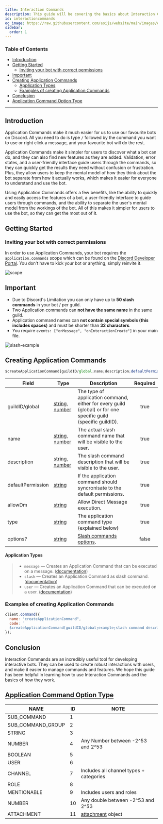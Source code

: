 ```yaml
---
title: Interaction Commands
description: This guide will be covering the basics about Interaction Commands and their functionality. As well as everything else you might need to know.
id: interactioncommands
og_image: https://raw.githubusercontent.com/aoijs/website/main/images/og/3.png
sidebar:
  order: 1
---
```


<!-- omit from toc -->

### Table of Contents

- [Introduction](#introduction)
- [Getting Started](#getting-started)
  - [Inviting your bot with correct permissions](#inviting-your-bot-with-correct-permissions)
- [Important](#important)
- [Creating Application Commands](#creating-application-commands)
    - [Application Types](#application-types)
  - [Examples of creating Application Commands](#examples-of-creating-application-commands)
- [Conclusion](#conclusion)
- [Application Command Option Type](#application-command-option-type)

---

## Introduction

Application Commands make it much easier for us to use our favourite bots on Discord. All you need to do is type `/` followed by the command you want to use or right click a message, and your favourite bot will do the rest.

Application Commands make it simpler for users to discover what a bot can do, and they can also find new features as they are added. Validation, error states, and a user-friendly interface guide users through the commands, so they can quickly get the results they need without confusion or frustration. Plus, they allow users to keep the mental model of how they think about the bot separate from how it actually works, which makes it easier for everyone to understand and use the bot.

Using Application Commands offers a few benefits, like the ability to quickly and easily access the features of a bot, a user-friendly interface to guide users through commands, and the ability to separate the user's mental model from the workings of the bot. All of this makes it simpler for users to use the bot, so they can get the most out of it.

## Getting Started

### Inviting your bot with correct permissions

In order to use Application Commands, your bot requires the `application.commands` scope which can be found on
the [Discord Developer Portal](https://discord.com/developers/applications/). You don't have to kick your bot or
anything, simply reinvite it.

![scope](https://media.discordapp.net/attachments/1061712111052521493/1062539303386873929/image_5.png?width=1200&height=447)

## Important

- Due to Discord's Limitation you can only have up to **50 slash commands** in your bot / per guild.
- Two Application commands can **not have the same name** in the same guild.
- Application command names can **not contain special symbols (this includes spaces)** and must be shorter than **32 characters**.
- You require `events: ["onMessage", "onInteractionCreate"]` in your main file.

![slash-example](https://cdn.discordapp.com/attachments/1061712111052521493/1062559509601591427/image_6.png)

## Creating Application Commands

```js
$createApplicationCommand[guildID/global;name;description;defaultPermission(true/false);allowDm(true/false);type(slash/user/message);options?]
```

| Field             | Type                                                                                                                                                                                                 | Description                                                                                                    | Required |
| ----------------- | ---------------------------------------------------------------------------------------------------------------------------------------------------------------------------------------------------- | -------------------------------------------------------------------------------------------------------------- | :------: |
| guildID/global    | [string](https://developer.mozilla.org/en-US/docs/Web/JavaScript/Reference/Global_Objects/String), [number](https://developer.mozilla.org/en-US/docs/Web/JavaScript/Reference/Global_Objects/Number) | The type of application command, either for every guild (global) or for one specific guild (specific guildID). |   true   |
| name              | [string](https://developer.mozilla.org/en-US/docs/Web/JavaScript/Reference/Global_Objects/String), [number](https://developer.mozilla.org/en-US/docs/Web/JavaScript/Reference/Global_Objects/Number) | The actual slash command name that will be visible to the user.                                                |   true   |
| description       | [string](https://developer.mozilla.org/en-US/docs/Web/JavaScript/Reference/Global_Objects/String), [number](https://developer.mozilla.org/en-US/docs/Web/JavaScript/Reference/Global_Objects/Number) | The slash command description that will be visible to the user.                                                |   true   |
| defaultPermission | [string](https://developer.mozilla.org/en-US/docs/Web/JavaScript/Reference/Global_Objects/String)                                                                                                    | If the application command should syncronisate to the default permissions.                                     |   true   |
| allowDm           | [string](https://developer.mozilla.org/en-US/docs/Web/JavaScript/Reference/Global_Objects/String)                                                                                                    | Allow Direct Message execution.                                                                                |   true   |
| type              | [string](https://developer.mozilla.org/en-US/docs/Web/JavaScript/Reference/Global_Objects/String)                                                                                                    | The application command type (explained below)                                                                 |   true   |
| options?          | [string](https://developer.mozilla.org/en-US/docs/Web/JavaScript/Reference/Global_Objects/Object)                                                                                                    | [Slash commands options](#examples-of-creating-application-commands).                                          |   false  |

#### Application Types

> - `message` — Creates an Application Command that can be executed on a message. ([documentation](https://discord.com/developers/docs/interactions/application-commands#message-commands))
> - `slash` — Creates an Application Command as slash command. ([documentation](https://discord.com/developers/docs/interactions/application-commands))
> - `user` — Creates an Application Command that can be executed on a user. ([documentation](https://discord.com/developers/docs/interactions/application-commands#user-commands))

### Examples of creating Application Commands

```js
client.command({
  name: "createApplicationCommand",
  code: `
  $createApplicationCommand[guildID/global;example;slash command description!;true;true;slash]`
});
```

## Conclusion

Interaction Commands are an incredibly useful tool for developing interactive bots. They can be used to create robust
interactions with users, and make it easier to manage commands and features. We hope this guide has been helpful in
learning how to use Interaction Commands and the basics of how they work.

## [Application Command Option Type](https://discord.com/developers/docs/interactions/application-commands#application-command-object-application-command-option-type)

| NAME              | ID  | NOTE                                                                                         |
| ----------------- | --- | -------------------------------------------------------------------------------------------- |
| SUB_COMMAND       | 1   |                                                                                              |
| SUB_COMMAND_GROUP | 2   |                                                                                              |
| STRING            | 3   |                                                                                              |
| NUMBER            | 4   | Any Number between -2^53 and 2^53                                                            |
| BOOLEAN           | 5   |                                                                                              |
| USER              | 6   |                                                                                              |
| CHANNEL           | 7   | Includes all channel types + categories                                                      |
| ROLE              | 8   |                                                                                              |
| MENTIONABLE       | 9   | Includes users and roles                                                                     |
| NUMBER            | 10  | Any double between -2^53 and 2^53                                                            |
| ATTACHMENT        | 11  | [attachment](https://discord.com/developers/docs/resources/channel#attachment-object) object |
